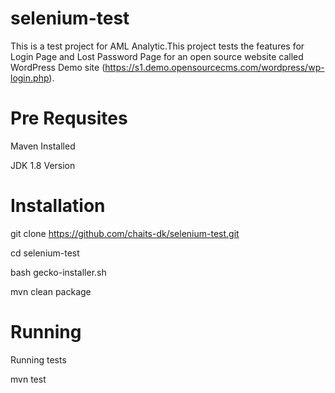 # selenium-test
This is a test project for AML Analytic.This project tests the features for Login Page and Lost Password Page for an open source website called WordPress Demo site (https://s1.demo.opensourcecms.com/wordpress/wp-login.php).

# Pre Requsites

Maven Installed

JDK 1.8 Version

# Installation

git clone https://github.com/chaits-dk/selenium-test.git

cd selenium-test

bash gecko-installer.sh

mvn clean package

# Running

Running tests

mvn test






